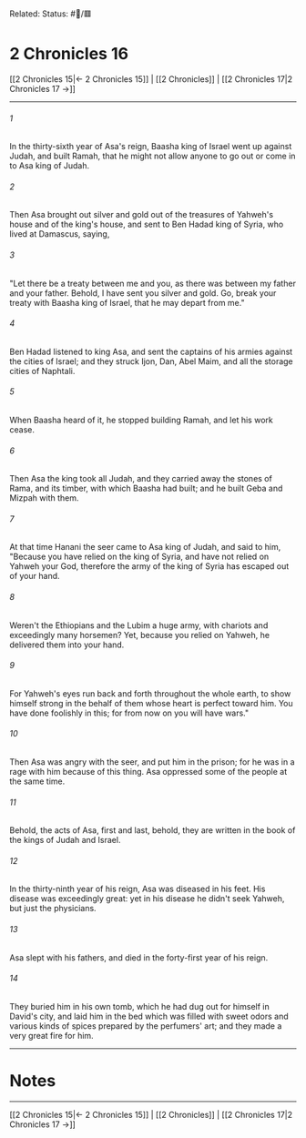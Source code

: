 Related:
Status: #📖/🟥
# 2 Chronicles 16

[[2 Chronicles 15|← 2 Chronicles 15]] | [[2 Chronicles]] | [[2 Chronicles 17|2 Chronicles 17 →]]
***



###### 1 
In the thirty-sixth year of Asa's reign, Baasha king of Israel went up against Judah, and built Ramah, that he might not allow anyone to go out or come in to Asa king of Judah. 

###### 2 
Then Asa brought out silver and gold out of the treasures of Yahweh's house and of the king's house, and sent to Ben Hadad king of Syria, who lived at Damascus, saying, 

###### 3 
"Let there be a treaty between me and you, as there was between my father and your father. Behold, I have sent you silver and gold. Go, break your treaty with Baasha king of Israel, that he may depart from me." 

###### 4 
Ben Hadad listened to king Asa, and sent the captains of his armies against the cities of Israel; and they struck Ijon, Dan, Abel Maim, and all the storage cities of Naphtali. 

###### 5 
When Baasha heard of it, he stopped building Ramah, and let his work cease. 

###### 6 
Then Asa the king took all Judah, and they carried away the stones of Rama, and its timber, with which Baasha had built; and he built Geba and Mizpah with them. 

###### 7 
At that time Hanani the seer came to Asa king of Judah, and said to him, "Because you have relied on the king of Syria, and have not relied on Yahweh your God, therefore the army of the king of Syria has escaped out of your hand. 

###### 8 
Weren't the Ethiopians and the Lubim a huge army, with chariots and exceedingly many horsemen? Yet, because you relied on Yahweh, he delivered them into your hand. 

###### 9 
For Yahweh's eyes run back and forth throughout the whole earth, to show himself strong in the behalf of them whose heart is perfect toward him. You have done foolishly in this; for from now on you will have wars." 

###### 10 
Then Asa was angry with the seer, and put him in the prison; for he was in a rage with him because of this thing. Asa oppressed some of the people at the same time. 

###### 11 
Behold, the acts of Asa, first and last, behold, they are written in the book of the kings of Judah and Israel. 

###### 12 
In the thirty-ninth year of his reign, Asa was diseased in his feet. His disease was exceedingly great: yet in his disease he didn't seek Yahweh, but just the physicians. 

###### 13 
Asa slept with his fathers, and died in the forty-first year of his reign. 

###### 14 
They buried him in his own tomb, which he had dug out for himself in David's city, and laid him in the bed which was filled with sweet odors and various kinds of spices prepared by the perfumers' art; and they made a very great fire for him.

---
# Notes


***
[[2 Chronicles 15|← 2 Chronicles 15]] | [[2 Chronicles]] | [[2 Chronicles 17|2 Chronicles 17 →]]
